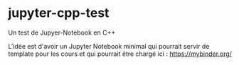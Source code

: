 # jupyter-cpp-test
Un test de Jupyer-Notebook en C++

L'idée est d'avoir un Jupyter Notebook minimal qui pourrait servir de template pour les cours et qui pourrait être chargé ici : https://mybinder.org/


